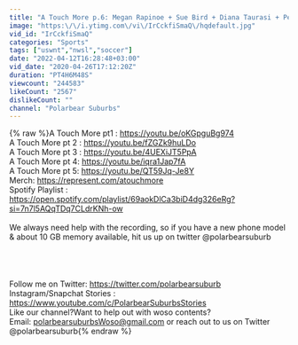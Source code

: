 ```yaml
---
title: "A Touch More p.6: Megan Rapinoe + Sue Bird + Diana Taurasi + Penny Taylor"
image: "https:\/\/i.ytimg.com\/vi\/IrCckfiSmaQ\/hqdefault.jpg"
vid_id: "IrCckfiSmaQ"
categories: "Sports"
tags: ["uswnt","nwsl","soccer"]
date: "2022-04-12T16:28:48+03:00"
vid_date: "2020-04-26T17:12:20Z"
duration: "PT4H6M48S"
viewcount: "244583"
likeCount: "2567"
dislikeCount: ""
channel: "Polarbear Suburbs"
---
```

{% raw %}A Touch More pt1 : <a rel="nofollow" target="blank" href="https://youtu.be/oKGpguBg974">https://youtu.be/oKGpguBg974</a><br />A Touch More pt 2 : <a rel="nofollow" target="blank" href="https://youtu.be/fZGZk9huLDo">https://youtu.be/fZGZk9huLDo</a> <br />A Touch More pt 3 : <a rel="nofollow" target="blank" href="https://youtu.be/4UEXiJT5PpA">https://youtu.be/4UEXiJT5PpA</a><br />A Touch More pt 4: <a rel="nofollow" target="blank" href="https://youtu.be/iqra1Jap7fA">https://youtu.be/iqra1Jap7fA</a><br />A Touch More pt 5: <a rel="nofollow" target="blank" href="https://youtu.be/QT59Jq-Je8Y">https://youtu.be/QT59Jq-Je8Y</a><br />Merch:  <a rel="nofollow" target="blank" href="https://represent.com/atouchmore">https://represent.com/atouchmore</a><br />Spotify Playlist : <a rel="nofollow" target="blank" href="https://open.spotify.com/playlist/69aokDlCa3biD4dg326eRg?si=7n7l5AQqTDq7CLdrKNh-ow">https://open.spotify.com/playlist/69aokDlCa3biD4dg326eRg?si=7n7l5AQqTDq7CLdrKNh-ow</a><br /><br />We always need help with the recording, so if you have a new phone model &amp; about 10 GB memory available, hit us up on twitter @polarbearsuburb<br /><br /><br /><br /><br />Follow me on Twitter: <a rel="nofollow" target="blank" href="https://twitter.com/polarbearsuburb">https://twitter.com/polarbearsuburb</a><br />Instagram/Snapchat Stories : <a rel="nofollow" target="blank" href="https://www.youtube.com/c/PolarbearSuburbsStories">https://www.youtube.com/c/PolarbearSuburbsStories</a><br />Like our channel?Want to help out with woso contents? <br />Email: polarbearsuburbsWoso@gmail.com or reach out to us on Twitter @polarbearsuburb{% endraw %}
